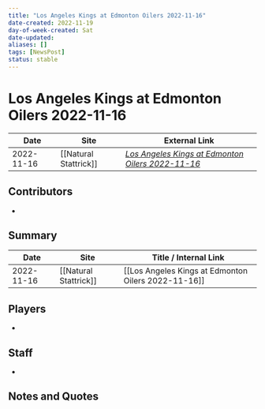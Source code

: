 ```yaml
---
title: "Los Angeles Kings at Edmonton Oilers 2022-11-16"
date-created: 2022-11-19
day-of-week-created: Sat
date-updated: 
aliases: []
tags: [NewsPost]
status: stable
---
```


# Los Angeles Kings at Edmonton Oilers 2022-11-16

| Date       | Site                  | External Link                                                                                                             |
| ---------- | --------------------- | ------------------------------------------------------------------------------------------------------------------------- |
| 2022-11-16 | [[Natural Stattrick]] | [*Los Angeles Kings at Edmonton Oilers 2022-11-16*](https://www.naturalstattrick.com/game.php?season=20222023&game=20259) |

## Contributors
- 

## Summary
> 

| Date       | Site                  | Title / Internal Link                               |
| ---------- | --------------------- | --------------------------------------------------- |
| 2022-11-16 | [[Natural Stattrick]] | [[Los Angeles Kings at Edmonton Oilers 2022-11-16]] |

## Players
- 

## Staff
- 

## Notes and Quotes
> 

